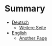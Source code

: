 # Summary

- [Deutsch](de/index.md)
  - [Weitere Seite](de/weitere-seite.md)
- [English](en/index.md)
  - [Another Page](en/another-page.md)
